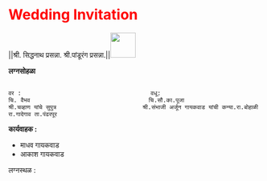 <html>
<h1 style="color:rgb(255,0,0)">Wedding Invitation</h1>

<p>
||श्री. सिद्धनाथ प्रसन्ना. श्री.पांडूरंग प्रसन्ना.||<img src="https://image.shutterstock.com/image-vector/vector-ganesh-hindu-god-600w-1252608484.jpg" height="50" width="50"/>  

</p>
<h><strong>लग्नसोहळा </strong></h>

<pre>
<code>
वर :                                    वधू: 
चि. वैभव                                 चि.सौ.का.पूजा 
श्री.चव्हाण यांचे सुपुत्र                        श्री.संभाजी अर्जून गायकवाड यांची कन्या.रा.बोहाळी 
रा.गादेगाव ता.पंढरपूर </code></pre>

<strong>कार्यवाहक :</strong>
<p1>

<ul><li>माधव गायकवाड</li> <li>आकाश गायकवाड</li> </ul>
</p1>
लग्नस्थळ : 
</html>

